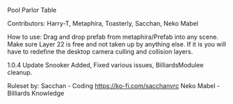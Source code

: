 Pool Parlor Table

Contributors:
  Harry-T,
  Metaphira,
  Toasterly,
  Sacchan,
  Neko Mabel

How to use:
  Drag and drop prefab from metaphira/Prefab into any scene.
  Make sure Layer 22 is free and not taken up by anything else.
    If it is you will have to redefine the desktop camera culling and collision layers.

1.0.4 Update 
Snooker Added,
Fixed various issues,
BilliardsModulee cleanup.

Ruleset by:
	Sacchan - Coding
		https://ko-fi.com/sacchanvrc
	Neko Mabel - Billiards Knowledge
